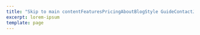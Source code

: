 ```yaml
---
title: "Skip to main contentFeaturesPricingAboutBlogStyle GuideContactJoin for freeHelping makers & tech fans kickstart & stay educated.Try FreeLearn MoreGrid Section ExampleImage GridFeatures Section ExampleFeatures SectionThe Big Title For the FeatureIn fermentum odio et tortor laoreet, sed interdum augue ornare.Lorem ipsum dolor sit amet, consectetur adipiscing elit. Donec nisl ligula, cursus id molestie vel, maximus aliquet risus. Vivamus in nibh fringilla, fringilla.Learn MoreThe Big Title For the FeatureAc felis donec et odio pellentesque. Sagittis vitae et leo duis ut diam quam nulla. Ullamcorper a lacus vestibulum sed arcu non odio euismod lacinia.Learn MoreThe Big Title For the FeatureSed sed commodo turpis, eget rutrum dui.Ac felis donec et odio pellentesque. Sagittis vitae et leo duis ut diam quam nulla. Ullamcorper a lacus vestibulum sed arcu non odio euismod lacinia.Learn More“Stackbit is fast! Themes are always up to date. It’s easy to use across the organization, and collaboration is easy.”Brandon Guidelines, Sr. Design Manager at CompanyGrid Section ExampleCards Grid SectionSection Item 1Lorem ipsum dolor sit amet, consectetur adipiscing elit. Donec nisl ligula, cursus id molestie vel, maximus aliquet risus. Vivamus in nibh fringilla, fringilla.Learn MoreSection Item 2Ac felis donec et odio pellentesque. Sagittis vitae et leo duis ut diam quam nulla. Ullamcorper a lacus vestibulum sed arcu non odio euismod lacinia.Learn MoreSection Item 3Ac felis donec et odio pellentesque. Sagittis vitae et leo duis ut diam quam nulla. Ullamcorper a lacus vestibulum sed arcu non odio euismod lacinia.Learn MoreGrid Section ExampleReviews SectionLorem ipsum dolor sit amet, consectetur adipiscing elit. Donec nisl ligula, cursus id molestie vel, maximus aliquet risus.Hanson Deck,\_App Developer, StudioLorem ipsum dolor sit amet, consectetur adipiscing elit. Donec nisl ligula, cursus id molestie vel, maximus aliquet risus.Miles Tone,\_CEO, StudioLorem ipsum dolor sit amet, consectetur adipiscing elit. Donec nisl ligula, cursus id molestie vel, maximus aliquet risus.Eleanor Carr,\_CTO, StudioLorem ipsum dolor sit amet, consectetur adipiscing elit. Donec nisl ligula, cursus id molestie vel, maximus aliquet risus.Gordon Norman,\_Web Designer, StudioThis is Call To Action Section In DIY Theme!Lorem ipsum dolor sit amet, consectetur adipiscing elit. Donec nisl ligula, cursus id molestie vel, maximus aliquet risus. Vivamus in nibh fringilla, fringilla.Learn MoreGrid Section ExampleTeam SectionGustav PurplesonCo-Founder & CEODianne AmeterSoftware EngineerHugh SaturationDeveloper AdvocateHilary OuseOperations ManagerJoin the teamContact Makers Rocket, to have your product featured here!Let’s read some storiesTutorials,\_News\_·\_February 02, 2021A Quick Chat with MarcArav\_AmeterTutorials\_·\_June 02, 2020How to Create a Indie Bussiness w/ Alex EdmondsGustav\_PurplesonGeneral\_·\_May 28, 2020Cur Ipse Pythagoras Et Aegyptum LustravitGustav\_PurplesonView AllThis is Call To Action Section In DIY Theme!Lorem ipsum dolor sit amet, consectetur adipiscing elit. Donec nisl ligula, cursus id molestie vel, maximus aliquet risus. Vivamus in nibh fringilla, fringilla.ButtonCompanyAboutStyle GuideNewsMakers RocketRocket StoriesRocket Tech and GamingLegalTerms & ConditionsPrivacy Policy© Stackbit. All rights Reserved,\_\_All rights reserved.\_ Makers Rocket, Maker stories,\_ and any other blog/site related to Makersrocket.com is built on\_\_Stackbit/Jamstack,.TwitterGitHubLinkedInYouTubeVimeoNavigated to Helping makers & tech fans kickstart & stay educated."
excerpt: lorem-ipsum
template: page
---
```

